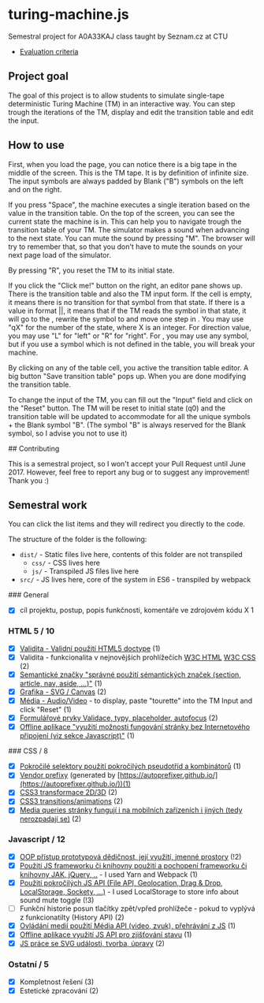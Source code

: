# turing-machine.js
Semestral project for A0A33KAJ class taught by Seznam.cz at CTU

- [Evaluation criteria](https://docs.google.com/spreadsheets/d/18rSiofsqOHGTXj_Zbs1s-rtB2URXG4iUmxn_5JtwWDY/edit#gid=0)

## Project goal

The goal of this project is to allow students to simulate single-tape deterministic
Turing Machine (TM) in an interactive way. You can step trough the iterations
of the TM, display and edit the transition table and edit the input.

## How to use

First, when you load the page, you can notice there is a big tape in the middle
of the screen. This is the TM tape. It is by definition of infinite size.
The input symbols are always padded by Blank ("B") symbols on the left and on
the right.

If you press "Space", the machine executes a single iteration based on
the value in the transition table. On the top of the screen, you can see
the current state the machine is in. This can help you to navigate trough
the transition table of your TM. The simulator makes a sound when advancing
to the next state. You can mute the sound by pressing "M". The browser will
try to remember that, so that you don't have to mute the sounds on your next
page load of the simulator.

By pressing "R", you reset the TM to its initial state.

If you click the "Click me!" button on the right, an editor pane shows up.
There is the transition table and also the TM input form. If the cell is empty,
it means there is no transition for that symbol from that state. If there is
a value in format <next state>|<rewrite>|<direction>, it means that if the TM
reads the symbol in that state, it will go to the <next state>, rewrite the symbol
to <rewrite> and move one step in <direction>. You may use "qX" for the number of
the state, where X is an integer. For direction value, you may use "L" for "left"
or "R" for "right". For <rewrite>, you may use any symbol, but if you use a symbol
which is not defined in the table, you will break your machine.

By clicking on any of the table cell, you active the transition table editor.
A big button "Save transition table" pops up. When you are done modifying the
transition table.

To change the input of the TM, you can fill out the "Input" field and click
on the "Reset" button. The TM will be reset to initial state (q0) and the
transition table will be updated to accommodate for all the unique symbols +
the Blank symbol "B". (The symbol "B" is always reserved for the Blank symbol,
so I advise you not to use it)

## Contributing

This is a semestral project, so I won't accept your Pull Request until June 2017.
However, feel free to report any bug or to suggest any improvement! Thank you :)

## Semestral work

You can click the list items and they will redirect you directly to the code.

The structure of the folder is the following:
- `dist/` - Static files live here, contents of this folder are not transpiled
  - `css/` - CSS lives here
  - `js/` - Transpiled JS files live here
- `src/` - JS lives here, core of the system in ES6 - transpiled by webpack

### General
- [x] cíl projektu, postup, popis funkčnosti, komentáře ve zdrojovém kódu		X	1

### HTML 5 / 10
- [x] [Validita -	Validní použití HTML5 doctype](https://github.com/klimesf/turing-machine-js/blob/master/dist/index.html#L1) (1)
- [x] Validita - funkcionalita v nejnovějších prohlížečích [W3C HTML](https://validator.w3.org/nu/?doc=https%3A%2F%2Fklimesf.github.io%2Fturing-machine-simulator%2F) [W3C CSS](https://jigsaw.w3.org/css-validator/validator?uri=https%3A%2F%2Fklimesf.github.io%2Fturing-machine-simulator%2Fcss%2Fstyle.css&profile=css3&usermedium=all&warning=1&vextwarning=&lang=en) (2)
- [x] [Semantické značky	"správné použití sémantických značek (section, article, nav, aside, ...)"](https://github.com/klimesf/turing-machine-js/blob/master/dist/index.html#L11) (1)
- [x] [Grafika - SVG / Canvas](https://github.com/klimesf/turing-machine-js/blob/master/dist/index.html#L27) (2)
- [x] [Média - Audio/Video](https://github.com/klimesf/turing-machine-js/blob/master/src/main.js#L256) - to display, paste "tourette" into the TM Input and click "Reset" (1)
- [x] [Formulářové prvky	Validace, typy, placeholder, autofocus](https://github.com/klimesf/turing-machine-js/blob/master/dist/index.html#L44) (2)
- [x] [Offline aplikace	"využití možnosti fungování stránky bez Internetového připojení (viz sekce Javascript)"](https://github.com/klimesf/turing-machine-js/blob/master/dist/index.html#L2) (1)

### CSS / 8
- [x] [Pokročilé selektory	použití pokročilých pseudotříd a kombinátorů](https://github.com/klimesf/turing-machine-js/blob/master/dist/css/style.css#L49) (1)
- [x] [Vendor prefixy](https://github.com/klimesf/turing-machine-js/blob/master/dist/css/style.css#L28) (generated by [https://autoprefixer.github.io/](https://autoprefixer.github.io/))(1)
- [x] [CSS3 transformace 2D/3D](https://github.com/klimesf/turing-machine-js/blob/master/dist/css/style.css#L32) (2)
- [x] [CSS3 transitions/animations](https://github.com/klimesf/turing-machine-js/blob/master/dist/css/style.css#L29) (2)
- [x] [Media queries	stránky fungují i na mobilních zařízeních i jiných (tedy nerozpadají se)](https://github.com/klimesf/turing-machine-js/blob/master/dist/css/style.css#L108) (2)

### Javascript / 12
- [x] [OOP přístup	prototypová dědičnost, její využití, jmenné prostory](https://github.com/klimesf/turing-machine-js/blob/master/src/MachineState.js) (!2)
- [x] [Použití JS frameworku či knihovny	použití a pochopení frameworku či knihovny JAK, jQuery, ..](https://github.com/klimesf/turing-machine-js/blob/master/webpack.config.js) - I used Yarn and Webpack (1)
- [x] [Použití pokročilých JS API (File API, Geolocation, Drag & Drop, LocalStorage, Sockety, ...)](https://github.com/klimesf/turing-machine-js/blob/master/src/main.js#L65) - I used LocalStorage to store info about sound mute toggle (!3)
- [ ] Funkční historie posun tlačítky zpět/vpřed prohlížeče - pokud to vyplývá z funkcionatilty (History API) (2)
- [x] [Ovládání medií	použití Média API (video, zvuk), přehrávání z JS](https://github.com/klimesf/turing-machine-js/blob/master/src/main.js#L176) (1)
- [x] [Offline aplikace	využití JS API pro zjišťování stavu](https://github.com/klimesf/turing-machine-js/blob/master/src/main.js#L359) (1)
- [x] [JS práce se SVG	události, tvorba, úpravy](https://github.com/klimesf/turing-machine-js/blob/master/src/render.js#L21) (2)

### Ostatní / 5
- [x] Kompletnost řešení (3)
- [x] Estetické zpracování (2)
